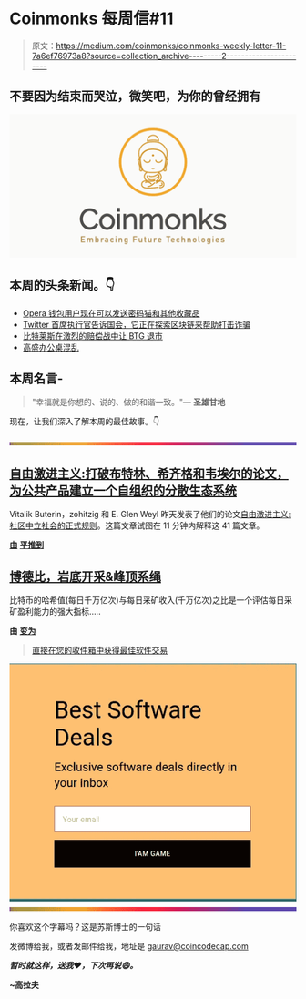 # Coinmonks 每周信#11

> 原文：<https://medium.com/coinmonks/coinmonks-weekly-letter-11-7a6ef76973a8?source=collection_archive---------2----------------------->

## 不要因为结束而哭泣，微笑吧，为你的曾经拥有

![](img/a8f11514568647ebfa7debf2b408b963.png)

## 本周的头条新闻。👇

*   [Opera 钱包用户现在可以发送密码猫和其他收藏品](https://www.coindesk.com/opera-wallet-users-can-now-send-cryptokitties-and-other-collectibles/)
*   [Twitter 首席执行官告诉国会，它正在探索区块链来帮助打击诈骗](https://www.coindesk.com/dorsey-tells-congress-twitter-is-thinking-about-blockchain-solutions/)
*   [比特莱斯在激烈的赔偿战中让 BTG 退市](https://cryptobriefing.com/bittrex-delists-bitcoin-gold-btg/)
*   [高盛办公桌混乱](https://www.investopedia.com/news/goldman-calls-report-caused-crypto-crash-fake-news/)

## 本周名言-

> "幸福就是你想的、说的、做的和谐一致。"— **圣雄甘地**

现在，让我们深入了解本周的最佳故事。👇

![](img/bbd4c520f7a63777145b65e0ebc51cba.png)

## [自由激进主义:打破布特林、希齐格和韦埃尔的论文，为公共产品建立一个自组织的分散生态系统](/coinmonks/breaking-down-buterin-hitzig-and-weyls-liberal-radicalism-paper-ba5192248b2)

Vitalik Buterin，zohitzig 和 E. Glen Weyl 昨天发表了他们的论文[自由激进主义:社区中立社会的正式规则](https://papers.ssrn.com/sol3/papers.cfm?abstract_id=3243656)。这篇文章试图在 11 分钟内解释这 41 篇文章。

[**由**](/@flatoutcrypto?source=post_header_lockup) [**平推到**](https://medium.com/u/126b25019a1f?source=post_page-----7a6ef76973a8--------------------------------)

## [博德比，岩底开采&峰顶系绳](/coinmonks/phd-ratio-rock-bottom-mining-peak-tether-5e11269667f1)

比特币的哈希值(每日千万亿次)与每日采矿收入(千万亿次)之比是一个评估每日采矿盈利能力的强大指标…..

**由** [**变为**](https://medium.com/u/d2757effce45?source=post_page-----7a6ef76973a8--------------------------------)

> [直接在您的收件箱中获得最佳软件交易](https://coincodecap.com/?utm_source=coinmonks)

[![](img/7c0b3dfdcbfea594cc0ae7d4f9bf6fcb.png)](https://coincodecap.com/?utm_source=coinmonks)![](img/bbd4c520f7a63777145b65e0ebc51cba.png)

你喜欢这个字幕吗？这是苏斯博士的一句话

发微博给我，或者发邮件给我，地址是 gaurav@coincodecap.com

***暂时就这样，送我❤️，下次再说😄。***

**~高拉夫**